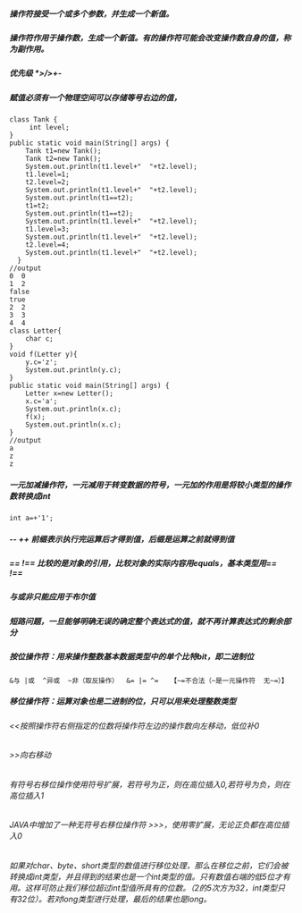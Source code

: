 ##### 操作符接受一个或多个参数，并生成一个新值。
##### 操作符作用于操作数，生成一个新值。有的操作符可能会改变操作数自身的值，称为副作用。
##### 优先级 *>/>+-
##### 赋值必须有一个物理空间可以存储等号右边的值，
    class Tank {
         int level;
    }
    public static void main(String[] args) {
        Tank t1=new Tank();
        Tank t2=new Tank();
        System.out.println(t1.level+"  "+t2.level);
        t1.level=1;
        t2.level=2;
        System.out.println(t1.level+"  "+t2.level);
        System.out.println(t1==t2);
        t1=t2;
        System.out.println(t1==t2);
        System.out.println(t1.level+"  "+t2.level);
        t1.level=3;
        System.out.println(t1.level+"  "+t2.level);
        t2.level=4;
        System.out.println(t1.level+"  "+t2.level);
	  }
    //output
    0  0
    1  2  
    false
    true
    2  2
    3  3
    4  4
    class Letter{
        char c;
    }
    void f(Letter y){
        y.c='z';
        System.out.println(y.c);
    }
    public static void main(String[] args) {
        Letter x=new Letter();
        x.c='a';
        System.out.println(x.c);
        f(x);
        System.out.println(x.c);
    }
    //output
    a
    z
    z
##### 一元加减操作符，一元减用于转变数据的符号，一元加的作用是将较小类型的操作数转换成int
    int a=+'1';
##### -- ++ 前缀表示执行完运算后才得到值，后缀是运算之前就得到值
##### == !== 比较的是对象的引用，比较对象的实际内容用equals，基本类型用== !==
##### 与或非只能应用于布尔值
##### 短路问题，一旦能够明确无误的确定整个表达式的值，就不再计算表达式的剩余部分
##### 按位操作符：用来操作整数基本数据类型中的单个比特bit，即二进制位
	&与 |或  ^异或  ~非（取反操作）  &= |= ^=   【~=不合法（~是一元操作符  无~=）】
##### 移位操作符：运算对象也是二进制的位，只可以用来处理整数类型
###### <<按照操作符右侧指定的位数将操作符左边的操作数向左移动，低位补0
###### >>向右移动
###### 有符号右移位操作使用符号扩展，若符号为正，则在高位插入0,若符号为负，则在高位插入1
###### JAVA中增加了一种无符号右移位操作符 >>>，使用零扩展，无论正负都在高位插入0
###### 如果对char、byte、short类型的数值进行移位处理，那么在移位之前，它们会被转换成int类型，并且得到的结果也是一个int类型的值。只有数值右端的低5位才有用。这样可防止我们移位超过int型值所具有的位数。（2的5次方为32，int类型只有32位）。若对long类型进行处理，最后的结果也是long。
